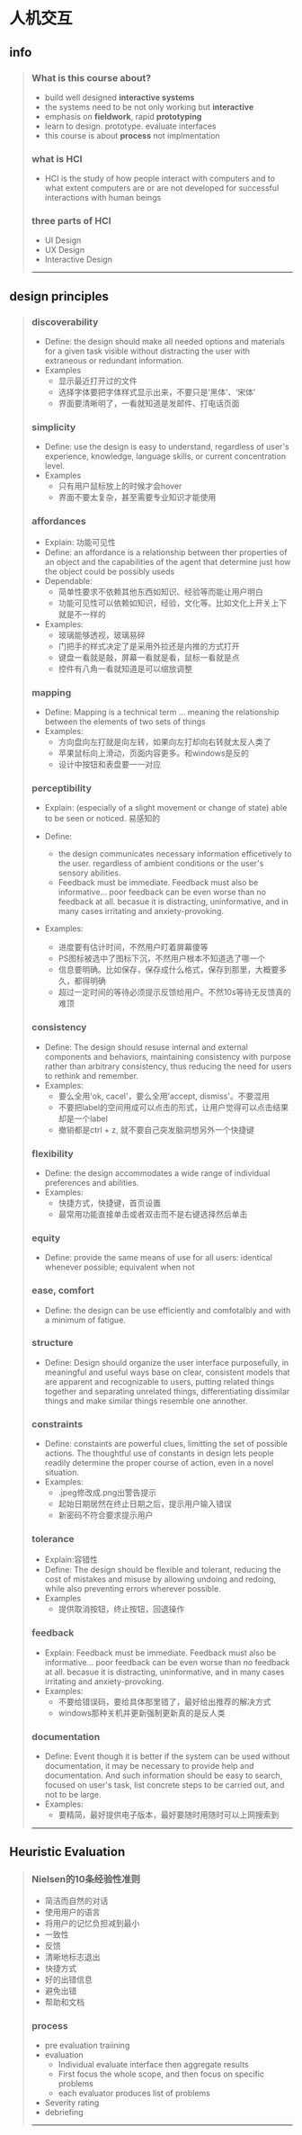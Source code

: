 # 人机交互

## info

> ### What is this course about?
>
> * build well designed **interactive systems**
> * the systems need to be not only working but **interactive**
> * emphasis on **fieldwork**, rapid **prototyping**
> * learn to design. prototype. evaluate interfaces
> * this course is about **process** not implmentation
>
> ### what is HCI
>
> * HCI is the study of how people interact with computers and to what extent computers are or are not developed for successful interactions with human beings
>
> ### three parts of HCI 
>
> * UI Design
> * UX Design
> * Interactive Design
>
> ***

## design principles

> ### discoverability
>
> * Define: the design should make all needed options and materials for a given task visible without distracting the user with extraneous or redundant information.
> * Examples
>   * 显示最近打开过的文件
>   * 选择字体要把字体样式显示出来，不要只是‘黑体’、‘宋体’
>   * 界面要清晰明了，一看就知道是发邮件、打电话页面
>
> ### simplicity
>
> * Define: use the design is easy to understand, regardless of user's experience,  knowledge, language skills, or current concentration level.
> * Examples
>   * 只有用户鼠标放上的时候才会hover
>   * 界面不要太复杂，甚至需要专业知识才能使用
>
> ### affordances
>
> * Explain: 功能可见性
> * Define: an affordance is a relationship between ther properties of an object and the capabilities of the agent that determine just how the object could be possibly useds
> * Dependable:
>   * 简单性要求不依赖其他东西如知识、经验等而能让用户明白
>   * 功能可见性可以依赖如知识，经验，文化等。比如文化上开关上下就是不一样的
> * Examples:
>   * 玻璃能够透视，玻璃易碎
>   * 门把手的样式决定了是采用外拉还是内推的方式打开
>   * 键盘一看就是敲，屏幕一看就是看，鼠标一看就是点
>   * 控件有八角一看就知道是可以缩放调整
>
> ### mapping
>
> * Define: Mapping is a technical term ... meaning the relationship between the elements of two sets of things
> * Examples:
>   * 方向盘向左打就是向左转，如果向左打却向右转就太反人类了
>   * 苹果鼠标向上滑动，页面内容更多。和windows是反的
>   * 设计中按钮和表盘要一一对应
>
> ### perceptibility
>
> * Explain: (especially of a slight movement or change of state) able to be seen or noticed. 易感知的
> * Define: 
>   * the design communicates necessary information efficetively to the user. regardless of ambient conditions or the user's sensory abilities.
>   * Feedback must be immediate. Feedback must also be informative... poor feedback can be even worse than no feedback at all. becasue it  is distracting, uninformative, and in many cases irritating and anxiety-provoking.
>
> * Examples:
>   * 进度要有估计时间，不然用户盯着屏幕傻等
>   * PS图标被选中了图标下沉，不然用户根本不知道选了哪一个
>   * 信息要明确。比如保存，保存成什么格式，保存到那里，大概要多久，都得明确
>   * 超过一定时间的等待必须提示反馈给用户。不然10s等待无反馈真的难顶
>
> ### consistency
>
> * Define: The design should resuse internal and external components and behaviors, maintaining consistency with purpose rather than arbitrary consistency, thus reducing the need for users to rethink and remember.
> * Examples:
>   * 要么全用'ok, cacel'，要么全用'accept, dismiss'。不要混用
>   * 不要把label的空间用成可以点击的形式，让用户觉得可以点击结果却是一个label
>   * 撤销都是ctrl + z, 就不要自己突发脑洞想另外一个快捷键
>
> ### flexibility
>
> * Define: the design accommodates a wide range of individual preferences and abilities.
> * Examples:
>   * 快捷方式，快捷键，首页设置
>   * 最常用功能直接单击或者双击而不是右键选择然后单击
>
> ### equity
>
> * Define: provide the same means of use for all users: identical whenever possible; equivalent when not 
>
> ### ease,  comfort
>
> * Define: the design can be use efficiently and comfotalbly and with a minimum of fatigue.
>
> ### structure
>
> * Define: Design should organize the user interface purposefully, in meaningful and useful ways base on clear, consistent models that are apparent and recognizable to users, putting related things together and separating unrelated things, differentiating dissimilar things and make similar things resemble one annother.
>
> ### constraints
>
> * Define: constaints are powerful clues, limitting the set of possible actions. The thoughtful use of constants in design lets people readily determine the proper course of action, even in a novel situation.
> * Examples:
>   * .jpeg修改成.png出警告提示
>   * 起始日期居然在终止日期之后，提示用户输入错误
>   * 新密码不符合要求提示用户
>
> ### tolerance
>
> * Explain:容错性
> * Define: The design should be flexible and tolerant, reducing the cost of mistakes and misuse by allowing undoing and redoing, while also preventing errors wherever possible.
> * Examples
>   * 提供取消按钮，终止按钮，回退操作
>
> ### feedback
>
> * Explain: Feedback must be immediate. Feedback must also be informative... poor feedback can be even worse than no feedback at all. becasue it  is distracting, uninformative, and in many cases irritating and anxiety-provoking.
> * Examples:
>   * 不要给错误码，要给具体那里错了，最好给出推荐的解决方式
>   * windows那种关机并更新强制更新真的是反人类
>
> ### documentation
>
> * Define: Event though it is better if the system can be used without documentation, it may be necessary to provide help and documentation. And such information should be easy to search, focused on user's task, list concrete steps to be carried out, and not to be large.
> * Examples:
>   * 要精简，最好提供电子版本，最好要随时用随时可以上网搜索到
>
> ***

## Heuristic Evaluation

> ### Nielsen的10条经验性准则
>
> * 简洁而自然的对话
> * 使用用户的语言
> * 将用户的记忆负担减到最小
> * 一致性
> * 反馈
> * 清晰地标志退出
> * 快捷方式
> * 好的出错信息
> * 避免出错
> * 帮助和文档
>
> ### process
>
> * pre evaluation traiining 
> * evaluation 
>   * Individual evaluate interface then aggregate results
>   * First focus the whole scope, and then focus on specific problems
>   * each evaluator produces list of problems
> * Severity rating
> * debriefing 
>
> ***

